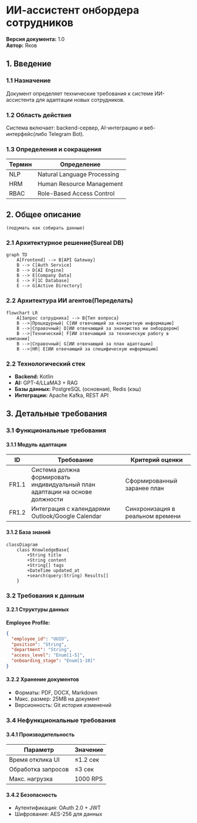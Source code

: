 # ИИ-ассистент онбордера сотрудников  
**Версия документа:** 1.0  
**Автор:** Яков
## 1. Введение
### 1.1 Назначение
Документ определяет технические требования к системе ИИ-ассистента для адаптации новых сотрудников.
### 1.2 Область действия
Система включает: backend-сервер, AI-интеграцию и веб-интерфейс(либо Telegram Bot).
### 1.3 Определения и сокращения
| Термин | Определение                 |
| ------ | --------------------------- |
| NLP    | Natural Language Processing |
| HRM    | Human Resource Management   |
| RBAC   | Role-Based Access Control   |
## 2. Общее описание
	(подумать как собирать данные)
### 2.1 Архитектурное решение(Sureal DB)
```mermaid
graph TD
    A[Frontend] --> B[API Gateway]
    B --> C[Auth Service]
    B --> D[AI Engine]
    B --> E[Company Data]
    E --> F[1C Database]
    E --> G[Active Directory]
```
### 2.2 Архитектура ИИ агентов(Переделать)
```mermaid
flowchart LR
    A[Запрос сотрудника] --> B{Тип вопроса}
    B -->|Процедурный| C[ИИ отвечающий за конкретную информацию]
    B -->|Справочный| D[ИИ отвечающий за знакомство ии онбордером]
    B -->|Технический| F[ИИ отвечающий за техническую работу в компании]
    B -->|Справочный| G[ИИ отвечающий за план адаптации]
    B -->|HR| E[ИИ отвечающий за специфическую информацию]
```
### 2.2 Технологический стек
- **Backend:** Kotlin
- **AI:** GPT-4/LLaMA3 + RAG
- **Базы данных:** PostgreSQL (основная), Redis (кэш)
- **Интеграции:** Apache Kafka, REST API
## 3. Детальные требования

### 3.1 Функциональные требования

#### 3.1.1 Модуль адаптации
| ID    | Требование                                                                   | Критерий оценки                  |
| ----- | ---------------------------------------------------------------------------- | -------------------------------- |
| FR1.1 | Система должна формировать индивидуальный план адаптации на основе должности | Сформированный заранее план      |
| FR1.2 | Интеграция с календарями Outlook/Google Calendar                             | Синхронизация в реальном времени |
#### 3.1.2 База знаний
```mermaid
classDiagram
    class KnowledgeBase{
        +String title
        +String content
        +String[] tags
        +DateTime updated_at
        +search(query:String) Results[]
    }
```
### 3.2 Требования к данным

#### 3.2.1 Структуры данных
**Employee Profile:**
```json
{
  "employee_id": "UUID",
  "position": "String",
  "department": "String",
  "access_level": "Enum[1-5]",
  "onboarding_stage": "Enum[1-10]"
}
```
#### 3.2.2 Хранение документов
- Форматы: PDF, DOCX, Markdown
- Макс. размер: 25MB на документ
- Версионность: Git история изменений
### 3.4 Нефункциональные требования

#### 3.4.1 Производительность
| Параметр           | Значение |
| ------------------ | -------- |
| Время отклика UI   | ≤1.2 сек |
| Обработка запросов | ≤3 сек   |
| Макс. нагрузка     | 1000 RPS |
#### 3.4.2 Безопасность
- Аутентификация: OAuth 2.0 + JWT
- Шифрование: AES-256 для данных